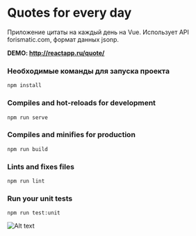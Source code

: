 # Quotes for every day

Приложение цитаты на каждый день на Vue. Использует API forismatic.com, формат данных jsonp.


**DEMO: http://reactapp.ru/quote/**

### Необходимые команды для запуска проекта

```
npm install
```

### Compiles and hot-reloads for development
```
npm run serve
```

### Compiles and minifies for production
```
npm run build
```

### Lints and fixes files
```
npm run lint
```

### Run your unit tests
```
npm run test:unit
```


![Alt text](http://reactapp.ru/img/quote.png "Цитаты на каждый день")
